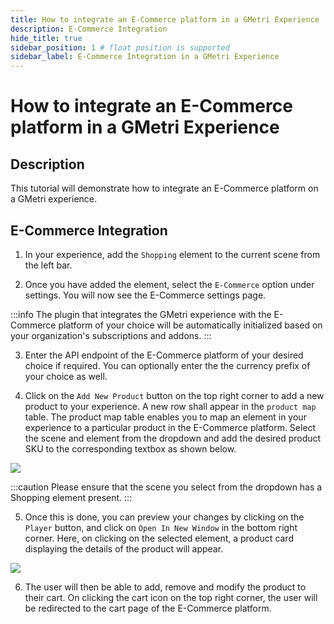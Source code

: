 ```yaml
---
title: How to integrate an E-Commerce platform in a GMetri Experience
description: E-Commerce Integration
hide_title: true
sidebar_position: 1 # float position is supported
sidebar_label: E-Commerce Integration in a GMetri Experience
---
```


# How to integrate an E-Commerce platform in a GMetri Experience 

## Description

This tutorial will demonstrate how to integrate an E-Commerce platform on a GMetri experience.

## E-Commerce Integration

1. In your experience, add the `Shopping` element to the current scene from the left bar.

2. Once you have added the element, select the `E-Commerce` option under settings. You will now see the E-Commerce settings page. 

:::info
The plugin that integrates the GMetri experience with the E-Commerce platform of your choice will be automatically initialized based on your organization's subscriptions and addons. 
:::

3. Enter the API endpoint of the E-Commerce platform of your desired choice if required. You can optionally enter the the currency prefix of your choice as well.

4. Click on the `Add New Product` button on the top right corner to add a new product to your experience. A new row shall appear in the `product map` table. The product map table enables you to map an element in your experience to a particular product in the E-Commerce platform. Select the scene and element from the dropdown and add the desired product SKU to the corresponding textbox as shown below.

![](https://s.vrgmetri.com/image/q_90/gb-web/portal-docs/assets/img/screenshots/ecommerce-settings.png.jpg#boxShadow)

:::caution 
Please ensure that the scene you select from the dropdown has a Shopping element present.
:::

5. Once this is done, you can preview your changes by clicking on the `Player` button, and click on `Open In New Window` in the bottom right corner. Here, on clicking on the selected element, a product card displaying the details of the product will appear.

![](https://s.vrgmetri.com/image/q_90/gb-web/portal-docs/assets/img/screenshots/shopping-card.png.jpg#boxShadow)

6. The user will then be able to add, remove and modify the product to their cart. On clicking the cart icon on the top right corner, the user will be redirected to the cart page of the E-Commerce platform.
 